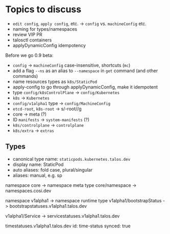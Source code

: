 Topics to discuss
=================

- `edit config`, `apply config`, etc. -> `config` vs. `machineConfig` etc.
- naming for types/namespaces
- review VIP PR
- talosctl containers
- applyDynamicConfig idempotency


Before we go 0.9 beta:

- `config` -> `machineConfig`  case-insensitive, shortcuts (`mc`)
- add a flag `--ns` as an alias to `--namespace` in `get` command (and other commands)
- name resources types as `k8s/StaticPod`
- apply-config to go through applyDynamicConfig, make it idempotent
- type `config/k8sControlPlane` -> `config/Kubernetes`
- `k8s` -> `Kubernetes`
- `config/v1alpha1` type -> `config/MachineConfig`
- `etcd-root`, `k8s-root` -> s/-root//g
- core -> meta (?)
- ID `manifests` -> `system-manifests` (?)
- `k8s/controlplane` -> `controlplane`
- `k8s/extra` -> `extras`


Types
-----

- canonical type name: `staticpods.kubernetes.talos.dev`
- display name: StaticPod
- auto aliases: fold case, plural/singular
- aliases: manual, e.g. sp


namespace core -> namespace meta
type core/namespace -> namespaces.cosi.dev

namespace v1alpha1 -> namespace runtime
type v1alpha1/bootstrapStatus -> bootstrapstatuses.v1alpha1.talos.dev

v1alpha1/Service -> servicestatuses.v1alpha1.talos.dev

timestatuses.v1alpha1.talos.dev
id: time-status
   synced: true
